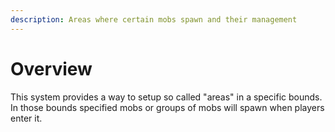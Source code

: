 ```yaml
---
description: Areas where certain mobs spawn and their management
---
```


# Overview

This system provides a way to setup so called "areas" in a specific bounds. In those bounds specified mobs or groups of mobs will spawn when players enter it.
